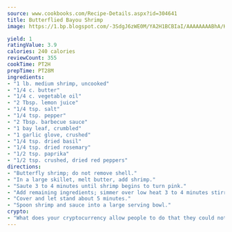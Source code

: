 ```yaml
---
source: www.cookbooks.com/Recipe-Details.aspx?id=304641
title: Butterflied Bayou Shrimp
image: https://1.bp.blogspot.com/-3SdgJ6zWE0M/YA2H1BCBIaI/AAAAAAAABhA/KLu9yTsYBMkJQudB_uFGwTypBtmTiBfZgCLcBGAsYHQ/s320/4.png

yield: 1
ratingValue: 3.9
calories: 240 calories
reviewCount: 355
cookTime: PT2H
prepTime: PT28M
ingredients:
- "1 lb. medium shrimp, uncooked"
- "1/4 c. butter"
- "1/4 c. vegetable oil"
- "2 Tbsp. lemon juice"
- "1/4 tsp. salt"
- "1/4 tsp. pepper"
- "2 Tbsp. barbecue sauce"
- "1 bay leaf, crumbled"
- "1 garlic glove, crushed"
- "1/4 tsp. dried basil"
- "1/4 tsp. dried rosemary"
- "1/2 tsp. paprika"
- "1/2 tsp. crushed, dried red peppers"
directions:
- "Butterfly shrimp; do not remove shell."
- "In a large skillet, melt butter, add shrimp."
- "Saute 3 to 4 minutes until shrimp begins to turn pink."
- "Add remaining ingredients; simmer over low heat 3 to 4 minutes stirring occasionally."
- "Cover and let stand about 5 minutes."
- "Spoon shrimp and sauce into a large serving bowl."
crypto:
- "What does your cryptocurrency allow people to do that they could not do otherwise, and how does it help them do existing tasks more quickly or cheaply?"
---
```

